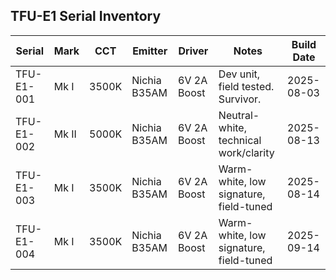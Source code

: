 ## TFU-E1 Serial Inventory

| Serial         | Mark | CCT     | Emitter       | Driver       | Notes                                     | Build Date |
|----------------|------|---------|---------------|--------------|-------------------------------------------|------------|
| TFU-E1-001     | Mk I | 3500K   | Nichia B35AM  | 6V 2A Boost  | Dev unit, field tested. Survivor.    | 2025-08-03 |
| TFU-E1-002     | Mk II| 5000K   | Nichia B35AM  | 6V 2A Boost  | Neutral-white, technical work/clarity     | 2025-08-13 |
| TFU-E1-003     | Mk I | 3500K   | Nichia B35AM  | 6V 2A Boost  | Warm-white, low signature, field-tuned    | 2025-08-14 |
| TFU-E1-004     | Mk I | 3500K   | Nichia B35AM  | 6V 2A Boost  | Warm-white, low signature, field-tuned    | 2025-09-14 |

